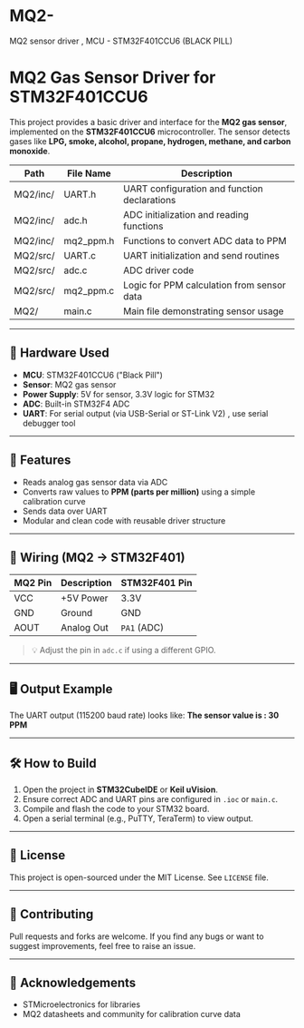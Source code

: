 # MQ2-
 MQ2 sensor driver , MCU - STM32F401CCU6 (BLACK PILL)

 # MQ2 Gas Sensor Driver for STM32F401CCU6

This project provides a basic driver and interface for the **MQ2 gas sensor**, implemented on the **STM32F401CCU6** microcontroller. The sensor detects gases like **LPG, smoke, alcohol, propane, hydrogen, methane, and carbon monoxide**.

| Path             | File Name     | Description                                 |
|------------------|---------------|---------------------------------------------|
| MQ2/inc/         | UART.h        | UART configuration and function declarations |
| MQ2/inc/         | adc.h         | ADC initialization and reading functions     |
| MQ2/inc/         | mq2_ppm.h     | Functions to convert ADC data to PPM         |
| MQ2/src/         | UART.c        | UART initialization and send routines        |
| MQ2/src/         | adc.c         | ADC driver code                              |
| MQ2/src/         | mq2_ppm.c     | Logic for PPM calculation from sensor data   |
| MQ2/             | main.c        | Main file demonstrating sensor usage         |



---

## 🔧 Hardware Used

- **MCU**: STM32F401CCU6 ("Black Pill")
- **Sensor**: MQ2 gas sensor
- **Power Supply**: 5V for sensor, 3.3V logic for STM32
- **ADC**: Built-in STM32F4 ADC
- **UART**: For serial output (via USB-Serial or ST-Link V2) , use serial debugger tool 

---

## 🧪 Features

- Reads analog gas sensor data via ADC
- Converts raw values to **PPM (parts per million)** using a simple calibration curve
- Sends data over UART
- Modular and clean code with reusable driver structure

---

## 🔌 Wiring (MQ2 → STM32F401)

| MQ2 Pin | Description  | STM32F401 Pin |
|---------|--------------|----------------|
| VCC     | +5V Power    | 3.3V             |
| GND     | Ground       | GND            |
| AOUT    | Analog Out   | `PA1` (ADC)    |

> 💡 Adjust the pin in `adc.c` if using a different GPIO.

---

## 🖥️ Output Example

The UART output (115200 baud rate) looks like:
**The sensor value is : 30 PPM**

---

## 🛠️ How to Build

1. Open the project in **STM32CubeIDE** or **Keil uVision**.
2. Ensure correct ADC and UART pins are configured in `.ioc` or `main.c`.
3. Compile and flash the code to your STM32 board.
4. Open a serial terminal (e.g., PuTTY, TeraTerm) to view output.

---

## 🧾 License

This project is open-sourced under the MIT License. See `LICENSE` file.

---

## 🤝 Contributing

Pull requests and forks are welcome. If you find any bugs or want to suggest improvements, feel free to raise an issue.

---

## 🙌 Acknowledgements

- STMicroelectronics for libraries
- MQ2 datasheets and community for calibration curve data


